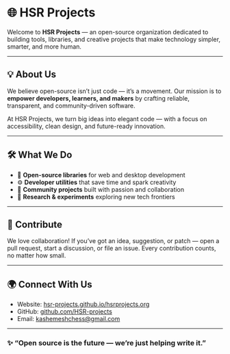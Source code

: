 # 🌐 HSR Projects

Welcome to **HSR Projects** — an open-source organization dedicated to building tools, libraries, and creative projects that make technology simpler, smarter, and more human.

---

## 💡 About Us

We believe open-source isn’t just code — it’s a movement.
Our mission is to **empower developers, learners, and makers** by crafting reliable, transparent, and community-driven software.

At HSR Projects, we turn big ideas into elegant code — with a focus on accessibility, clean design, and future-ready innovation.

---

## 🛠️ What We Do

* 🧩 **Open-source libraries** for web and desktop development
* ⚙️ **Developer utilities** that save time and spark creativity
* 🌈 **Community projects** built with passion and collaboration
* 🧠 **Research & experiments** exploring new tech frontiers

---

## 🤝 Contribute

We love collaboration!
If you’ve got an idea, suggestion, or patch — open a pull request, start a discussion, or file an issue.
Every contribution counts, no matter how small.

---

## 🌍 Connect With Us

* Website: [hsr-projects.github.io/hsrprojects.org](https://hsr-projects.github.io/hsrprojects.org)
* GitHub: [github.com/HSR-projects](https://github.com/HSR-projects)
* Email: [kashemeshchess@gmail.com](mailto:kashemeshchess@gmail.com)

---

### ✨ “Open source is the future — we’re just helping write it.”
